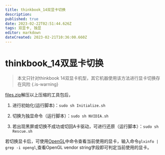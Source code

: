 ```yaml
---
title: thinkbook_14双显卡切换
description: 
published: true
date: 2023-02-22T02:51:44.626Z
tags: 双显卡, 独显
editor: markdown
dateCreated: 2023-02-21T10:36:00.660Z
---
```


# thinkbook_14双显卡切换
> 本文只针对thinkbook 14双显卡机型，其它机器使用该方法进行显卡切换存在风险
{.is-warning}

[files.zip](/for_trans/切换显卡/files.zip)解压以上压缩的工具包后，

1. 进行初始化(运行脚本)：`sudo sh Initialize.sh`

2. 切换为独显命令（运行脚本）：`sudo sh NVIDIA.sh`

3. 若出现黑屏或切换不成功或切回A卡驱动，可进行还原（运行脚本）：`sudo sh Rescue.sh`

若切换显卡后，可使用[OpenGL](/zh/测试/OpenGL)中命令查看当前使用的显卡，输入命令`glxinfo | grep -i opengl`,查看OpenGL vendor string字段即可判定当前使用的显卡。